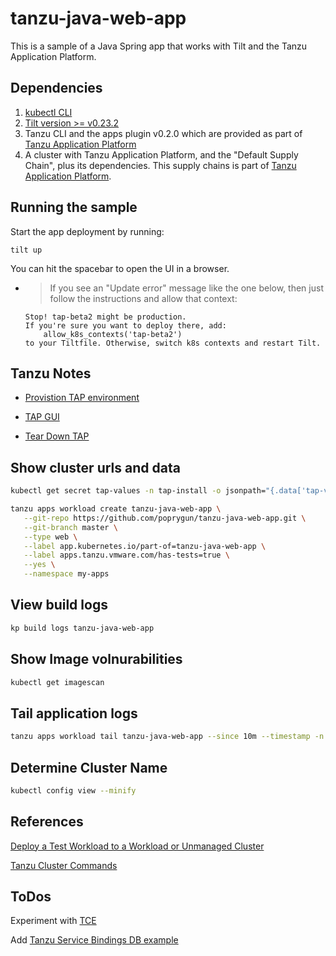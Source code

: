 # tanzu-java-web-app

This is a sample of a Java Spring app that works with Tilt and the Tanzu Application Platform.

## Dependencies
1. [kubectl CLI](https://kubernetes.io/docs/tasks/tools/)
1. [Tilt version >= v0.23.2](https://docs.tilt.dev/install.html)
1. Tanzu CLI and the apps plugin v0.2.0 which are provided as part of [Tanzu Application Platform](https://network.tanzu.vmware.com/products/tanzu-application-platform)
1. A cluster with Tanzu Application Platform, and the "Default Supply Chain", plus its dependencies. This supply chains is part of [Tanzu Application Platform](https://network.tanzu.vmware.com/products/tanzu-application-platform).

## Running the sample

Start the app deployment by running:

```
tilt up
```

You can hit the spacebar to open the UI in a browser. 

- > If you see an "Update error" message like the one below, then just follow the instructions and allow that context:
    ```
    Stop! tap-beta2 might be production.
    If you're sure you want to deploy there, add:
        allow_k8s_contexts('tap-beta2')
    to your Tiltfile. Otherwise, switch k8s contexts and restart Tilt.
    ```

## Tanzu Notes

- [Provistion TAP environment](https://tap-test-bed.svc.eng.vmware.com/job/create-tap-testbed/)

- [TAP GUI](http://tap-gui.tap-ashumilov-cluster.tapdemo.vmware.com/)

- [Tear Down TAP](https://tap-test-bed.svc.eng.vmware.com/job/delete-tap-cluster/)

## Show cluster urls and data

```bash
kubectl get secret tap-values -n tap-install -o jsonpath="{.data['tap-values\.yaml']}" | base64 -d
```

```bash
tanzu apps workload create tanzu-java-web-app \
   --git-repo https://github.com/poprygun/tanzu-java-web-app.git \
   --git-branch master \
   --type web \
   --label app.kubernetes.io/part-of=tanzu-java-web-app \
   --label apps.tanzu.vmware.com/has-tests=true \
   --yes \
   --namespace my-apps
```

## View build logs

```bash
kp build logs tanzu-java-web-app
```

## Show Image volnurabilities

```bash
kubectl get imagescan
```

## Tail application logs

```bash
tanzu apps workload tail tanzu-java-web-app --since 10m --timestamp -n my-apps
```

## Determine Cluster Name

```bash
kubectl config view --minify
```

## References

[Deploy a Test Workload to a Workload or Unmanaged Cluster](https://tanzucommunityedition.io/docs/v0.12/sample/#deploy-a-test-workload-to-a-workload-or-unmanaged-cluster)

[Tanzu Cluster Commands](https://tanzucommunityedition.io/docs/v0.12/ref-unmanaged-cluster/)

## ToDos

Experiment with [TCE](https://github.com/p-ssanders/tce-demo)

Add [Tanzu Service Bindings DB example](https://github.com/vmware-tanzu/servicebinding/tree/main/samples)


